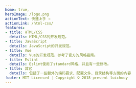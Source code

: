 ```yaml
---
home: true,
heroImage: /logo.png
actionText: 快速上手 →
actionLink: /html-css/
features:
- title: HTML/CSS
  details: HTML/CSS的开发规范。
- title: JavaScript
  details: JavaScript的开发规范。
- title: Vue
  details: Vue的开发规范，参考了官方的风格指南。
- title: Eslint
  details: Eslint使用了standard风格，并且有一些修改。
- title: 其它
  details: 包括了一些额外的编码要求、配置文件、目录结构等方面的内容
footer: MIT Licensed | Copyright © 2018-present luichooy
---
```

